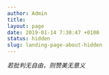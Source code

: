 ```yaml
---
author: Admin
title: 
layout: page
date: 2019-01-14 7:30:47 +0100
status: hidden
slug: landing-page-about-hidden
---
```


*若批判无自由，则赞美无意义*

